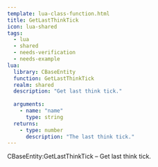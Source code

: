 ```yaml
---
template: lua-class-function.html
title: GetLastThinkTick
icon: lua-shared
tags:
  - lua
  - shared
  - needs-verification
  - needs-example
lua:
  library: CBaseEntity
  function: GetLastThinkTick
  realm: shared
  description: "Get last think tick."
  
  arguments:
    - name: "name"
      type: string
  returns:
    - type: number
      description: "The last think tick."
---
```


<div class="lua__search__keywords">
CBaseEntity:GetLastThinkTick &#x2013; Get last think tick.
</div>
